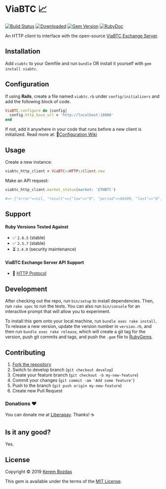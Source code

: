 # ViaBTC 📈

[![Build Status](https://travis-ci.org/krmbzds/viabtc.svg?branch=develop)](https://travis-ci.org/krmbzds/viabtc) [![Downloaded](https://img.shields.io/gem/dt/viabtc.svg)](https://rubygems.org/gems/viabtc) [![Gem Version](https://img.shields.io/gem/v/viabtc.svg)](https://rubygems.org/gems/viabtc) [![RubyDoc](https://img.shields.io/badge/rubydoc-info-blue.svg)](https://www.rubydoc.info/gems/viabtc/)

An HTTP client to interface with the open-source [ViaBTC Exchange Server][ViaBTC Exchange Server Repo].

## Installation

Add `viabtc` to your Gemfile and run `bundle` OR install it yourself with `gem install viabtc`.

## Configuration

If using **Rails**, create a file named `viabtc.rb` under `config/initializers` and add the following block of code.

```rb
ViaBTC.configure do |config|
  config.http_base_url = 'http://localhost:18080'
end
```

If not, add it anywhere in your code that runs before a new client is initialized. Read more at: 📖[Configuration Wiki](https://github.com/krmbzds/viabtc/wiki/Configuration)

## Usage

Create a new instance:

```rb
viabtc_http_client = ViaBTC::HTTP::Client.new
```

Make an API request:

```rb
viabtc_http_client.market_status(market: 'ETHBTC')

#=> {"error"=>nil, "result"=>{"low"=>"0", "period"=>86400, "last"=>"0", "high"=>"0", "open"=>"0", "volume"=>"0", "close"=>"0", "deal"=>"0"}, "id"=>0}
```

## Support

#### Ruby Versions Tested Against

- ✅ `2.6.5` (stable)
- ✅ `2.5.7` (stable)
- ⏳ `2.4.9` (security maintenance)

#### ViaBTC Exchange Server API Support

- 📖 [HTTP Protocol](https://github.com/krmbzds/viabtc/wiki/API-Support#http-protocol)

## Development

After checking out the repo, run `bin/setup` to install dependencies. Then, run `rake spec` to run the tests. You can also run `bin/console` for an interactive prompt that will allow you to experiment.

To install this gem onto your local machine, run `bundle exec rake install`. To release a new version, update the version number in `version.rb`, and then run `bundle exec rake release`, which will create a git tag for the version, push git commits and tags, and push the `.gem` file to [RubyGems][RubyGems].

## Contributing

1. [Fork the repository][Fork]
2. Switch to develop branch (`git checkout develop`)
3. Create your feature branch (`git checkout -b my-new-feature`)
4. Commit your changes (`git commit -am 'Add some feature'`)
5. Push to the branch (`git push origin my-new-feature`)
6. Create new Pull Request

### Donations ❤️

You can donate me at [Liberapay][Donation]. Thanks! ☕️

## Is it any good?

Yes.

## License

Copyright © 2019 [Kerem Bozdas][Personal Webpage]

This gem is available under the terms of the [MIT License][License].

[Donation]: https://liberapay.com/krmbzds/donate
[Fork]: http://github.com/krmbzds/viabtc/fork
[License]: http://kerem.mit-license.org
[Personal Webpage]: http://kerembozdas.com
[RubyGems]: https://rubygems.org
[ViaBTC Exchange Server Repo]: https://github.com/viabtc/viabtc_exchange_server
